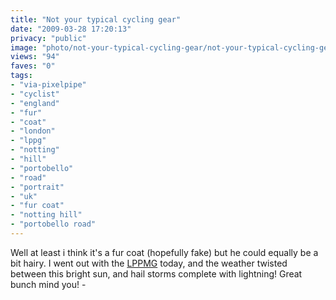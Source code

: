 ```yaml
---
title: "Not your typical cycling gear"
date: "2009-03-28 17:20:13"
privacy: "public"
image: "photo/not-your-typical-cycling-gear/not-your-typical-cycling-gear.jpg"
views: "94"
faves: "0"
tags:
- "via-pixelpipe"
- "cyclist"
- "england"
- "fur"
- "coat"
- "london"
- "lppg"
- "notting"
- "hill"
- "portobello"
- "road"
- "portrait"
- "uk"
- "fur coat"
- "notting hill"
- "portobello road"
---
```

Well at least i think it's a fur coat (hopefully fake) but he could equally be a bit hairy. I went out with the <a href="http://www.meetup.com/london-portrait-photography">LPPMG</a> today, and the weather twisted between this bright sun, and hail storms complete with lightning! Great bunch mind you! - <a href="/photos/2009/03/29/not-your-typical-cycling-gear"></a>
